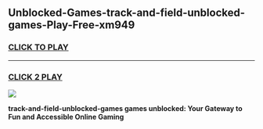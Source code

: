 
## Unblocked-Games-track-and-field-unblocked-games-Play-Free-xm949
<h3>
<a href="https://premium76.site?title=track-and-field-unblocked-games&ref=10A">CLICK TO PLAY</a></h3>
<hr>

<h3>
<a href="https://premium76.site?title=track-and-field-unblocked-games&ref=10A">CLICK 2 PLAY</a>
  
</h3>

<a href="https://premium76.site?title=track-and-field-unblocked-games&ref=10A"><img src="https://clearcache.store/games.png"></a>


**track-and-field-unblocked-games games unblocked: Your Gateway to Fun and Accessible Online Gaming**
